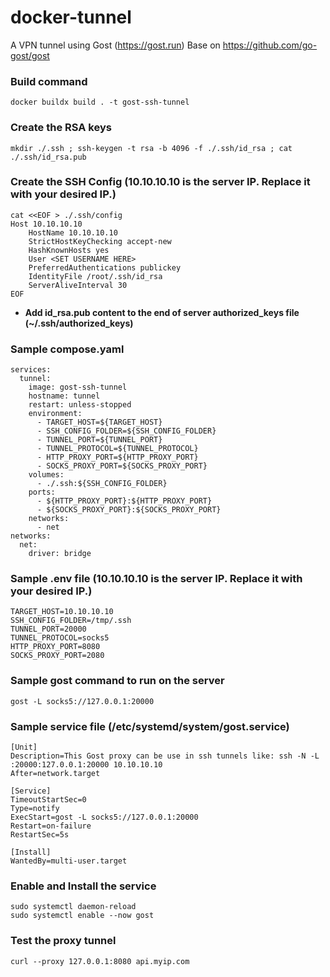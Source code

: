 # docker-tunnel

A VPN tunnel using Gost (https://gost.run⁠)
Base on https://github.com/go-gost/gost⁠

### Build command

```
docker buildx build . -t gost-ssh-tunnel
```

### Create the RSA keys

```
mkdir ./.ssh ; ssh-keygen -t rsa -b 4096 -f ./.ssh/id_rsa ; cat ./.ssh/id_rsa.pub
```

### Create the SSH Config (10.10.10.10 is the server IP. Replace it with your desired IP.)

```
cat <<EOF > ./.ssh/config
Host 10.10.10.10
    HostName 10.10.10.10
    StrictHostKeyChecking accept-new
    HashKnownHosts yes
    User <SET USERNAME HERE>
    PreferredAuthentications publickey
    IdentityFile /root/.ssh/id_rsa
    ServerAliveInterval 30
EOF
```

- **Add id_rsa.pub content to the end of server authorized_keys file (~/.ssh/authorized_keys)**

### Sample compose.yaml

```
services:
  tunnel:
    image: gost-ssh-tunnel
    hostname: tunnel
    restart: unless-stopped
    environment:
      - TARGET_HOST=${TARGET_HOST}
      - SSH_CONFIG_FOLDER=${SSH_CONFIG_FOLDER}
      - TUNNEL_PORT=${TUNNEL_PORT}
      - TUNNEL_PROTOCOL=${TUNNEL_PROTOCOL}
      - HTTP_PROXY_PORT=${HTTP_PROXY_PORT}
      - SOCKS_PROXY_PORT=${SOCKS_PROXY_PORT}
    volumes:
      - ./.ssh:${SSH_CONFIG_FOLDER}
    ports:
      - ${HTTP_PROXY_PORT}:${HTTP_PROXY_PORT}
      - ${SOCKS_PROXY_PORT}:${SOCKS_PROXY_PORT}
    networks:
      - net
networks:
  net:
    driver: bridge
```

### Sample .env file (10.10.10.10 is the server IP. Replace it with your desired IP.)

```
TARGET_HOST=10.10.10.10
SSH_CONFIG_FOLDER=/tmp/.ssh
TUNNEL_PORT=20000
TUNNEL_PROTOCOL=socks5
HTTP_PROXY_PORT=8080
SOCKS_PROXY_PORT=2080
```

### Sample gost command to run on the server

```
gost -L socks5://127.0.0.1:20000
```

### Sample service file (/etc/systemd/system/gost.service)

```
[Unit]
Description=This Gost proxy can be use in ssh tunnels like: ssh -N -L :20000:127.0.0.1:20000 10.10.10.10
After=network.target

[Service]
TimeoutStartSec=0
Type=notify
ExecStart=gost -L socks5://127.0.0.1:20000
Restart=on-failure
RestartSec=5s

[Install]
WantedBy=multi-user.target
```

### Enable and Install the service

```
sudo systemctl daemon-reload
sudo systemctl enable --now gost
```

### Test the proxy tunnel
```
curl --proxy 127.0.0.1:8080 api.myip.com
```
